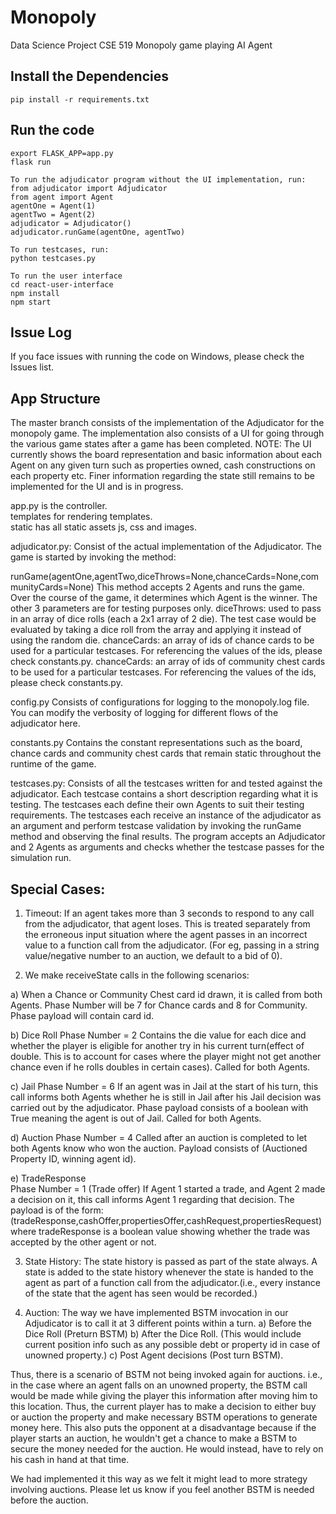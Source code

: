 # Monopoly

Data Science Project CSE 519
Monopoly game playing AI Agent

## Install the Dependencies

```
pip install -r requirements.txt
```

## Run the code

```
export FLASK_APP=app.py
flask run

To run the adjudicator program without the UI implementation, run:
from adjudicator import Adjudicator
from agent import Agent
agentOne = Agent(1)
agentTwo = Agent(2)
adjudicator = Adjudicator()
adjudicator.runGame(agentOne, agentTwo)

To run testcases, run:
python testcases.py

To run the user interface
cd react-user-interface
npm install
npm start

```

## Issue Log
If you face issues with running the code on Windows, please check the Issues list.

## App Structure
The master branch consists of the implementation of the Adjudicator for the monopoly game.
The implementation also consists of a UI for going through the various game states after a game has been completed. 
NOTE: The UI currently shows the board representation and basic information about each Agent on any given turn such as properties owned, cash constructions on each property etc. Finer information regarding the state still remains to be implemented for the UI and is in progress.

app.py is the controller.  
templates for rendering templates.  
static has all static assets js, css and images.

adjudicator.py:
Consist of the actual implementation of the Adjudicator. The game is started by invoking the method: 

runGame(agentOne,agentTwo,diceThrows=None,chanceCards=None,communityCards=None)
This method accepts 2 Agents and runs the game. Over the course of the game, it determines which Agent is the winner.
The other 3 parameters are for testing purposes only.
diceThrows: used to pass in an array of dice rolls (each a 2x1 array of 2 die). The test case would be evaluated by taking a dice roll from the array and applying it instead of using the random die.
chanceCards: an array of ids of chance cards to be used for a particular testcases. For referencing the values of the ids, please check constants.py.
chanceCards: an array of ids of community chest cards to be used for a particular testcases. For referencing the values of the ids, please check constants.py.

config.py
Consists of configurations for logging to the monopoly.log file. You can modify the verbosity of logging for different flows of the adjudicator here.

constants.py
Contains the constant representations such as the board, chance cards and community chest cards that remain static throughout the runtime of the game.

testcases.py:
Consists of all the testcases written for and tested against the adjudicator. Each testcase contains a short description regarding what it is testing. The testcases each define their own Agents to suit their testing requirements. The testcases each receive an instance of the adjudicator as an argument and perform testcase validation by invoking the runGame method and observing the final results.
The program accepts an Adjudicator and 2 Agents as arguments and checks whether the testcase passes for the simulation run.

## Special Cases:
1. Timeout:
If an agent takes more than 3 seconds to respond to any call from the adjudicator, that agent loses. This is treated separately from the erroneous input situation where the agent passes in an incorrect value to a function call from the adjudicator. (For eg, passing in a string value/negative number to an auction, we default to a bid of 0).

2. We make receiveState calls in the following scenarios:

a) When a Chance or Community Chest card id drawn, it is called from both Agents.
Phase Number will be 7 for Chance cards and 8 for Community.
Phase payload will contain card id.

b) Dice Roll
Phase Number = 2
Contains the die value for each dice and whether the player is eligible for another try in his current turn(effect of double. This is to account for cases where the player might not get another chance even if he rolls doubles in certain cases).
Called for both Agents.

c) Jail
Phase Number = 6
If an agent was in Jail at the start of his turn, this call informs both Agents whether he is still in Jail after his Jail decision was carried out by the adjudicator.
Phase payload consists of a boolean with True meaning the agent is out of Jail.
Called for both Agents.

d) Auction
Phase Number = 4
Called after an auction is completed to let both Agents know who won the auction. Payload consists of (Auctioned Property ID, winning agent id).

e) TradeResponse  
Phase Number = 1 (Trade offer)
If Agent 1 started a trade, and Agent 2 made a decision on it, this call informs Agent 1 regarding that decision.
The payload is of the form:
(tradeResponse,cashOffer,propertiesOffer,cashRequest,propertiesRequest)
where tradeResponse is a boolean value showing whether the trade was accepted by the other agent or not.

3. State History:
The state history is passed as part of the state always. A state is added to the state history whenever the state is handed to the agent as part of a function call from the adjudicator.(i.e., every instance of the state that the agent has seen would be recorded.)

4. Auction:
The way we have implemented BSTM invocation in our Adjudicator is to call it at 3 different points within a turn.
a) Before the Dice Roll (Preturn BSTM)
b) After the Dice Roll. (This would include current position info such as any possible debt or property id in case of unowned property.)
c) Post Agent decisions (Post turn BSTM).

Thus, there is a scenario of BSTM not being invoked again for auctions. i.e., in the case where an agent falls on an unowned property, the BSTM call would be made while giving the player this information after moving him to this location. Thus, the current player has to make a decision to either buy or auction the property and make necessary BSTM operations to generate money here. This also puts the opponent at a disadvantage because if the player starts an auction, he wouldn't get a chance to make a BSTM to secure the money needed for the auction. He would instead, have to rely on his cash in hand at that time.

We had implemented it this way as we felt it might lead to more strategy involving auctions. Please let us know if you feel another BSTM is needed before the auction.
